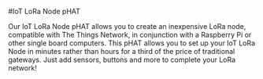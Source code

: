 <!--
---
name: IoT LoRa Node pHAT
class: board
type: IOT, Radio, LoRa
formfactor: pHAT
manufacturer: Pi Supply
description: A LoRa Node pHAT providing LoRaWAN funcionality for your Raspberry Pi
url:
github: https://github.com/PiSupply/rak811-python
buy:
image: 'pi-supply-iot-lora-node-phat.png'
pincount: 40
eeprom: yes
power:
  '1':
  '17':
ground:
  '6':
  '9':
  '14':
  '20':
  '25':
  '30':
  '34':
  '39':
pin:
  '8':
    mode: uart
  '10':
    mode: uart
  '11':
    name: Reset
    mode: output
-->
#IoT LoRa Node pHAT

Our IoT LoRa Node pHAT allows you to create an inexpensive LoRa node, compatible with The Things Network, in conjunction with a Raspberry Pi or other single board computers. This pHAT allows you to set up your IoT LoRa Node in minutes rather than hours for a third of the price of traditional gateways. Just add sensors, buttons and more to complete your LoRa network!

